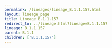 ```yaml
---
permalink: /lineages/lineage_B.1.1.157.html
layout: lineage_page
title: Lineage B.1.1.157
redirect_to: ../lineage.html?lineage=B.1.1.157
lineage: B.1.1.157
parent: B.1.1
children: ['B.1.1.157']
---
```

